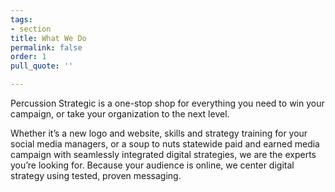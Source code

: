 ```yaml
---
tags:
- section
title: What We Do
permalink: false
order: 1
pull_quote: ''

---
```

Percussion Strategic is a one-stop shop for everything you need to win your campaign, or take your organization to the next level.

Whether it’s a new logo and website, skills and strategy training for your social media managers, or a soup to nuts statewide paid and earned media campaign with seamlessly integrated digital strategies, we are the experts you’re looking for. Because your audience is online, we center digital strategy using tested, proven messaging.

<!-- {% include 'services.njk' %} -->